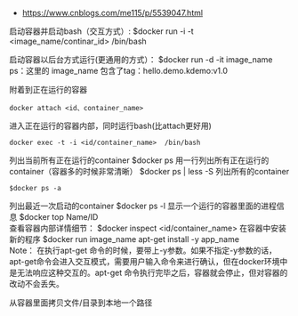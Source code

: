 - https://www.cnblogs.com/me115/p/5539047.html

启动容器并启动bash（交互方式）:
$docker run -i -t <image_name/continar_id> /bin/bash

启动容器以后台方式运行(更通用的方式）：
$docker run -d -it  image_name
ps：这里的 image_name 包含了tag：hello.demo.kdemo:v1.0


附着到正在运行的容器
```
docker attach <id、container_name>
```

进入正在运行的容器内部，同时运行bash(比attach更好用)
```
docker exec -t -i <id/container_name>  /bin/bash
```

列出当前所有正在运行的container
$docker ps
用一行列出所有正在运行的container（容器多的时候非常清晰）
$docker ps | less -S
列出所有的container
```
$docker ps -a 
``` 
列出最近一次启动的container
$docker ps -l 
显示一个运行的容器里面的进程信息
$docker top Name/ID  
查看容器内部详情细节：
$docker inspect <id/container_name>
在容器中安装新的程序
$docker run image_name apt-get install -y app_name  
Note： 在执行apt-get 命令的时候，要带上-y参数。如果不指定-y参数的话，apt-get命令会进入交互模式，需要用户输入命令来进行确认，但在docker环境中是无法响应这种交互的。apt-get 命令执行完毕之后，容器就会停止，但对容器的改动不会丢失。

从容器里面拷贝文件/目录到本地一个路径